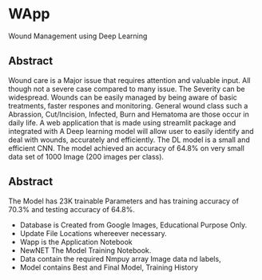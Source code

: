 # WApp
Wound Management using Deep Learning

## Abstract
Wound care is a Major issue that requires attention and valuable input. All though not a severe case compared to many issue. The Severity can be widespread. Wounds can be easily managed by being aware of basic treatments, faster respones and monitoring. General wound class such a Abrassion, Cut/Incision, Infected, Burn and Hematoma are those occur in daily life. A web application that is made using streamlit package and integrated with A Deep learning model will allow user to easily identify and deal with wounds, accurately and efficiently. The DL model is a small and efficient CNN. The model achieved an accuracy of 64.8% on very small data set of 1000 Image (200 images per class). 

## Abstract

The Model has 23K trainable Parameters and has training accuracy of 70.3% and testing accuracy of 64.8%.

* Database is Created from Google Images, Educational Purpose Only.
* Update File Locations whereever necessary.
* Wapp is the Application Notebook
* NewNET The Model Training Notebook.
* Data contain the required Nmpuy array Image data nd labels,
* Model contains Best and Final Model, Training History  


